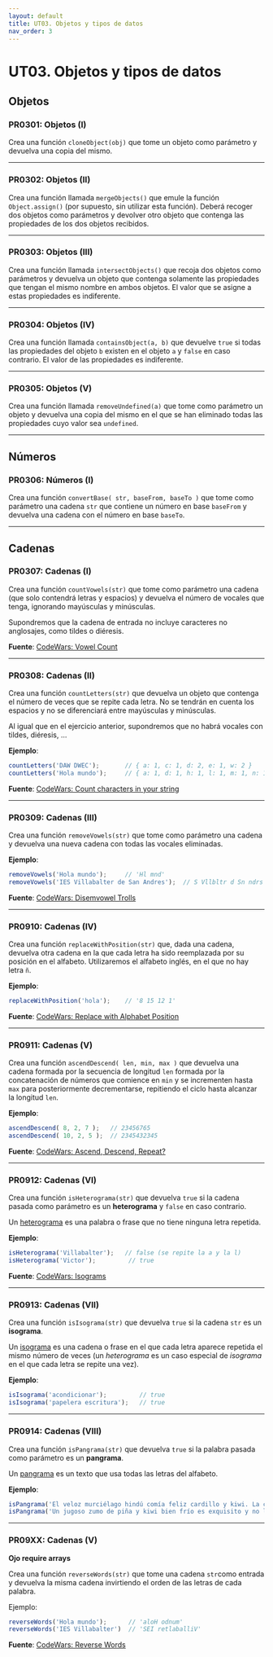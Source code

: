 ```yaml
---
layout: default
title: UT03. Objetos y tipos de datos
nav_order: 3
---
```


# UT03. Objetos y tipos de datos

## Objetos

### PR0301: Objetos (I)

Crea una función `cloneObject(obj)` que tome un objeto como parámetro y devuelva una copia del mismo.

---

### PR0302: Objetos (II)

Crea una función llamada `mergeObjects()` que emule la función `Object.assign()` (por supuesto, sin utilizar esta función). Deberá recoger dos objetos como parámetros y devolver otro objeto que contenga las propiedades de los dos objetos recibidos.

---

### PR0303: Objetos (III)

Crea una función llamada `intersectObjects()` que recoja dos objetos como parámetros y devuelva un objeto que contenga solamente las propiedades que tengan el mismo nombre en ambos objetos. El valor que se asigne a estas propiedades es indiferente.

--- 

### PR0304: Objetos (IV)

Crea una función llamada `containsObject(a, b)` que devuelve `true` si todas las propiedades del objeto `b` existen en el objeto `a` y `false` en caso contrario. El valor de las propiedades es indiferente.

--- 

### PR0305: Objetos (V)

Crea una función llamada `removeUndefined(a)` que tome como parámetro un objeto y devuelva una copia del mismo en el que se han eliminado todas las propiedades cuyo valor sea `undefined`.

--- 

## Números

### PR0306: Números (I)

Crea una función `convertBase( str, baseFrom, baseTo )` que tome como parámetro una cadena `str` que contiene un número en base `baseFrom` y devuelva una cadena con el número en base `baseTo`.

---

## Cadenas

### PR0307: Cadenas (I)

Crea una función `countVowels(str)` que tome como parámetro una cadena (que solo contendrá letras y espacios) y devuelva el número de vocales que tenga, ignorando mayúsculas y minúsculas.

Supondremos que la cadena de entrada no incluye caracteres no anglosajes, como tildes o diéresis.

**Fuente**: [CodeWars: Vowel Count](https://www.codewars.com/kata/54ff3102c1bad923760001f3)

---

### PR0308: Cadenas (II)

Crea una función `countLetters(str)` que devuelva un objeto que contenga el número de veces que se repite cada letra. No se tendrán en cuenta los espacios y no se diferenciará entre mayúsculas y minúsculas.

Al igual que en el ejercicio anterior, supondremos que no habrá vocales con tildes, diéresis, ...

**Ejemplo**: 

```javascript
countLetters('DAW DWEC');       // { a: 1, c: 1, d: 2, e: 1, w: 2 }
countLetters('Hola mundo');     // { a: 1, d: 1, h: 1, l: 1, m: 1, n: 1, o: 2, u: 1}
```

**Fuente**: [CodeWars: Count characters in your string](https://www.codewars.com/kata/52efefcbcdf57161d4000091)

---

### PR0309: Cadenas (III)

Crea una función `removeVowels(str)` que tome como parámetro una cadena y devuelva una nueva cadena con todas las vocales eliminadas.

**Ejemplo**: 

```javascript
removeVowels('Hola mundo');     // 'Hl mnd'
removeVowels('IES Villabalter de San Andres');  // S Vllbltr d Sn ndrs
```

**Fuente**: [CodeWars: Disemvowel Trolls](https://www.codewars.com/kata/52fba66badcd10859f00097e)

---

### PR0910: Cadenas (IV)

Crea una función `replaceWithPosition(str)` que, dada una cadena, devuelva otra cadena en la que cada letra ha sido reemplazada por su posición en el alfabeto. Utilizaremos el alfabeto inglés, en el que no hay letra `ñ`.

**Ejemplo**: 

```javascript
replaceWithPosition('hola');    // '8 15 12 1'
```

**Fuente**: [CodeWars: Replace with Alphabet Position](https://www.codewars.com/kata/546f922b54af40e1e90001da)


---

### PR0911: Cadenas (V)

Crea una función `ascendDescend( len, min, max )` que devuelva una cadena formada por la secuencia de longitud `len` formada por la concatenación de números que comience en `min` y se incrementen hasta `max` para posteriormente decrementarse, repitiendo el ciclo hasta alcanzar la longitud `len`.

**Ejemplo**: 

```javascript
ascendDescend( 8, 2, 7 );   // 23456765
ascendDescend( 10, 2, 5 );  // 2345432345
```

**Fuente**: [CodeWars: Ascend, Descend, Repeat?](https://www.codewars.com/kata/62ca07aaedc75c88fb95ee2f)

---

### PR0912: Cadenas (VI)

Crea una función `isHeterograma(str)` que devuelva `true` si la cadena pasada como parámetro es un **heterograma** y `false` en caso contrario. 

Un [heterograma](https://es.wikipedia.org/wiki/Heterograma) es una palabra o frase que no tiene ninguna letra repetida.

**Ejemplo**: 

```javascript
isHeterograma('Villabalter');   // false (se repite la a y la l)
isHeterograma('Victor');         // true
``` 

**Fuente**: [CodeWars: Isograms](https://www.codewars.com/kata/54ba84be607a92aa900000f1)

---

### PR0913: Cadenas (VII)

Crea una función `isIsograma(str)` que devuelva `true` si la cadena `str` es un **isograma**. 

Un [isograma](https://es.wikipedia.org/wiki/Heterograma) es una cadena o frase en el que cada letra aparece repetida el mismo número de veces (un *heterograma* es un caso especial de *isograma* en el que cada letra se repite una vez).

**Ejemplo**: 

```javascript
isIsograma('acondicionar');         // true
isIsograma('papelera escritura');   // true
```

---

### PR0914: Cadenas (VIII)

Crea una función `isPangrama(str)` que devuelva `true` si la palabra pasada como parámetro es un **pangrama**.

Un [pangrama](https://es.wikipedia.org/wiki/Pangrama) es un texto que usa todas las letras del alfabeto.

**Ejemplo**:

```javascript
isPangrama('El veloz murciélago hindú comía feliz cardillo y kiwi. La cigüeña tocaba el saxofón detrás del palenque de paja.');    // true
isPangrama('Un jugoso zumo de piña y kiwi bien frío es exquisito y no lleva alcohol.');     // true
```

--- 

### PR09XX: Cadenas (V) 

**Ojo require arrays** 

Crea una función `reverseWords(str)` que tome una cadena `str`como entrada y devuelva la misma cadena invirtiendo el orden de las letras de cada palabra.

Ejemplo: 

```javascript
reverseWords('Hola mundo');      // 'aloH odnum'
reverseWords('IES Villabalter')  // 'SEI retlaballiV'
```

**Fuente**: [CodeWars: Reverse Words](https://www.codewars.com/kata/5259b20d6021e9e14c0010d4)
